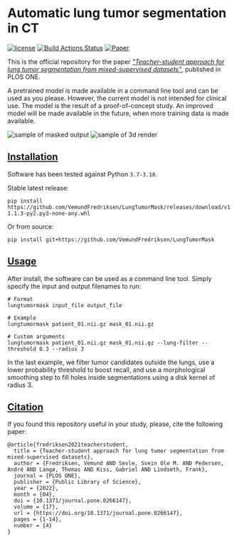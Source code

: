 # Automatic lung tumor segmentation in CT

[![license](https://img.shields.io/github/license/DAVFoundation/captain-n3m0.svg?style=flat-square)](https://github.com/DAVFoundation/captain-n3m0/blob/master/LICENSE)
[![Build Actions Status](https://github.com/VemundFredriksen/LungTumorMask/workflows/Build/badge.svg)](https://github.com/VemundFredriksen/LungTumorMask/actions)
[![Paper](https://zenodo.org/badge/DOI/10.1371/journal.pone.0266147.svg)](https://doi.org/10.1371/journal.pone.0266147)

This is the official repository for the paper [_"Teacher-student approach for lung tumor segmentation from mixed-supervised datasets"_](https://journals.plos.org/plosone/article?id=10.1371/journal.pone.0266147), published in PLOS ONE.

A pretrained model is made available in a command line tool and can be used as you please. However, the current model is not intended for clinical use. The model is the result of a proof-of-concept study. An improved model will be made available in the future, when more training data is made available.

![sample of masked output](https://github.com/VemundFredriksen/LungTumorMask/releases/download/0.0.1/sample_images.png "Sample output of two different tumors")
![sample of 3d render](https://github.com/VemundFredriksen/LungTumorMask/releases/download/0.0.1/sample_renders.png "3D render of two masked outputs")

## [Installation](https://github.com/VemundFredriksen/LungTumorMask#installation)

Software has been tested against Python `3.7-3.10`.

Stable latest release:
```
pip install https://github.com/VemundFredriksen/LungTumorMask/releases/download/v1.1.3/lungtumormask-1.1.3-py2.py3-none-any.whl
```

Or from source:
```
pip install git+https://github.com/VemundFredriksen/LungTumorMask
```

## [Usage](https://github.com/VemundFredriksen/LungTumorMask#usage)
After install, the software can be used as a command line tool. Simply specify the input and output filenames to run:
```
# Format
lungtumormask input_file output_file

# Example
lungtumormask patient_01.nii.gz mask_01.nii.gz

# Custom arguments
lungtumormask patient_01.nii.gz mask_01.nii.gz --lung-filter --threshold 0.3 --radius 3
```

In the last example, we filter tumor candidates outside the lungs, use a lower probability threshold to boost recall, and use a morphological smoothing step
to fill holes inside segmentations using a disk kernel of radius 3.

## [Citation](https://github.com/VemundFredriksen/LungTumorMask#citation)
If you found this repository useful in your study, please, cite the following paper:
```
@article{fredriksen2021teacherstudent,
  title = {Teacher-student approach for lung tumor segmentation from mixed-supervised datasets},
  author = {Fredriksen, Vemund AND Sevle, Svein Ole M. AND Pedersen, André AND Langø, Thomas AND Kiss, Gabriel AND Lindseth, Frank},
  journal = {PLOS ONE},
  publisher = {Public Library of Science},
  year = {2022},
  month = {04},
  doi = {10.1371/journal.pone.0266147},
  volume = {17},
  url = {https://doi.org/10.1371/journal.pone.0266147},
  pages = {1-14},
  number = {4}
}
```

